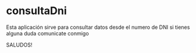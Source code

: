 # consultaDni
Esta aplicación sirve para consultar datos desde el numero de DNI
si tienes alguna duda comunicate conmigo

SALUDOS!
